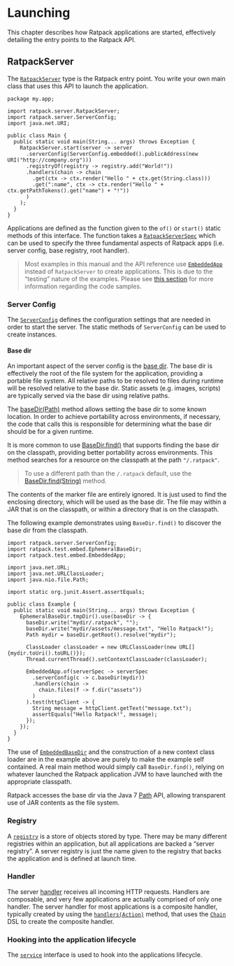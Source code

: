 # Launching

This chapter describes how Ratpack applications are started, effectively detailing the entry points to the Ratpack API.

## RatpackServer

The [`RatpackServer`](api/ratpack/server/RatpackServer.html) type is the Ratpack entry point.
You write your own main class that uses this API to launch the application.
 
```language-java hello-world
package my.app;

import ratpack.server.RatpackServer;
import ratpack.server.ServerConfig;
import java.net.URI;

public class Main {
  public static void main(String... args) throws Exception {
    RatpackServer.start(server -> server
      .serverConfig(ServerConfig.embedded().publicAddress(new URI("http://company.org")))
      .registryOf(registry -> registry.add("World!"))
      .handlers(chain -> chain
        .get(ctx -> ctx.render("Hello " + ctx.get(String.class)))
        .get(":name", ctx -> ctx.render("Hello " + ctx.getPathTokens().get("name") + "!"))     
      )
    );
  }
}
```

Applications are defined as the function given to the `of()` or `start()` static methods of this interface.
The function takes a [`RatpackServerSpec`](api/ratpack/server/RatpackServerSpec.html) which can be used to specify the three fundamental aspects of Ratpack apps (i.e. server config, base registry, root handler).

> Most examples in this manual and the API reference use [`EmbeddedApp`](api/ratpack/test/embed/EmbeddedApp.html) instead of `RatpackServer` to create applications.
> This is due to the “testing” nature of the examples.
> Please see [this section](intro.html#code_samples) for more information regarding the code samples.

### Server Config

The [`ServerConfig`](api/ratpack/server/ServerConfig.html) defines the configuration settings that are needed in order to start the server.
The static methods of `ServerConfig` can be used to create instances.
 
#### Base dir

An important aspect of the server config is the [base dir](api/ratpack/server/ServerConfig.html#getBaseDir--).
The base dir is effectively the root of the file system for the application, providing a portable file system.
All relative paths to be resolved to files during runtime will be resolved relative to the base dir.
Static assets (e.g. images, scripts) are typically served via the base dir using relative paths.
 
The [baseDir(Path)](api/ratpack/server/ServerConfigBuilder.html#baseDir-java.nio.file.Path-) method allows setting the base dir to some known location.
In order to achieve portability across environments, if necessary, the code that calls this is responsible for determining what the base dir should be for a given runtime.

It is more common to use [BaseDir.find()](api/ratpack/server/BaseDir.html#find--) that supports finding the base dir on the classpath, providing better portability across environments.
This method searches for a resource on the classpath at the path `"/.ratpack"`. 

> To use a different path than the `/.ratpack` default, use the [BaseDir.find(String)](api/ratpack/server/BaseDir.html#find-java.lang.String-) method.

The contents of the marker file are entirely ignored.
It is just used to find the enclosing directory, which will be used as the base dir.
The file may within a JAR that is on the classpath, or within a directory that is on the classpath.

The following example demonstrates using `BaseDir.find()` to discover the base dir from the classpath.

```language-java
import ratpack.server.ServerConfig;
import ratpack.test.embed.EphemeralBaseDir;
import ratpack.test.embed.EmbeddedApp;

import java.net.URL;
import java.net.URLClassLoader;
import java.nio.file.Path;

import static org.junit.Assert.assertEquals;

public class Example {
  public static void main(String... args) throws Exception {
    EphemeralBaseDir.tmpDir().use(baseDir -> {
      baseDir.write("mydir/.ratpack", "");
      baseDir.write("mydir/assets/message.txt", "Hello Ratpack!");
      Path mydir = baseDir.getRoot().resolve("mydir");

      ClassLoader classLoader = new URLClassLoader(new URL[]{mydir.toUri().toURL()});
      Thread.currentThread().setContextClassLoader(classLoader);

      EmbeddedApp.of(serverSpec -> serverSpec
        .serverConfig(c -> c.baseDir(mydir))
        .handlers(chain ->
          chain.files(f -> f.dir("assets"))
        )
      ).test(httpClient -> {
        String message = httpClient.getText("message.txt");
        assertEquals("Hello Ratpack!", message);
      });
    });
  }
}
```

The use of [`EmbeddedBaseDir`](api/ratpack/test/embed/EmbeddedBaseDir.html) and the construction of a new context class loader are in the example above are purely to make the example self contained.
A real main method would simply call `BaseDir.find()`, relying on whatever launched the Ratpack application JVM to have launched with the appropriate classpath.

Ratpack accesses the base dir via the Java 7 [Path](http://docs.oracle.com/javase/8/docs/api/java/nio/file/Path.html) API,
allowing transparent use of JAR contents as the file system.

### Registry

A [`registry`](api/ratpack/registry/Registry.html) is a store of objects stored by type.
There may be many different registries within an application, but all applications are backed a “server registry”.
A server registry is just the name given to the registry that backs the application and is defined at launch time.

### Handler

The server [handler](handlers.html) receives all incoming HTTP requests.
Handlers are composable, and very few applications are actually comprised of only one handler.
The server handler for most applications is a composite handler, typically created by using the [`handlers(Action)`](api/ratpack/server/RatpackServerSpec.html#handlers-ratpack.func.Action-) method,
that uses the [`Chain`](api/ratpack/handling/Chain.html) DSL to create the composite handler.

### Hooking into the application lifecycle
The [`service`](api/ratpack/server/Service.html) interface is used to hook into the applications lifecycle.
